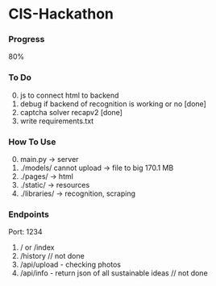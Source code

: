 # CIS-Hackathon
### Progress
80%
### To Do
0. js to connect html to backend 
1. debug if backend of recognition is working or no [done]
2. captcha solver recapv2 [done]
3. write requirements.txt
### How To Use
0.  main.py -> server
1. ./models/ cannot upload -> file to big 170.1 MB
2. ./pages/ -> html
3. ./static/ -> resources
4. ./libraries/ -> recognition, scraping
### Endpoints
Port: 1234
1. / or /index
2. /history // not done
3. /api/upload - checking photos
4. /api/info - return json of all sustainable ideas // not done

